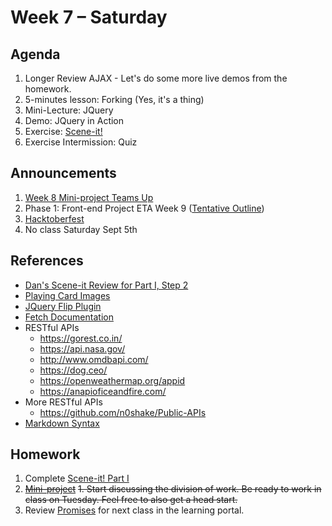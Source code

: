 # Week 7 – Saturday

## Agenda
1. Longer Review AJAX - Let's do some more live demos from the homework.
1. 5-minutes lesson: Forking (Yes, it's a thing)
1. Mini-Lecture: JQuery 
1. Demo: JQuery in Action
1. Exercise: [Scene-it!](../class/exercise1/README.md)
1. Exercise Intermission: Quiz

## Announcements
1. [Week 8 Mini-project Teams Up](../../../week8/mini-project/README.md)
1. Phase 1: Front-end Project ETA Week 9 ([Tentative Outline](../../../week9-10_Phase1Project/README.md))
1. [Hacktoberfest](https://hacktoberfest.digitalocean.com) 
1. No class Saturday Sept 5th 

## References
* [Dan's Scene-it Review for Part I, Step 2](https://github.com/DanStough/scene-it-starter)
* [Playing Card Images](https://github.com/hayeah/playing-cards-assets)
* [JQuery Flip Plugin](https://nnattawat.github.io/flip/)
* [Fetch Documentation](https://developer.mozilla.org/en-US/docs/Web/API/Fetch_API/Using_Fetch)
* RESTful APIs
    * https://gorest.co.in/
    * https://api.nasa.gov/
    * http://www.omdbapi.com/
    * https://dog.ceo/
    * https://openweathermap.org/appid
    * https://anapioficeandfire.com/
* More RESTful APIs
    * https://github.com/n0shake/Public-APIs
* [Markdown Syntax](https://daringfireball.net/projects/markdown/syntax)

## Homework
1. Complete [Scene-it! Part I](../class/exercise1/README.md)
1. ~~[Mini-project](../../../week8/mini-project/README.md)~~
    ~~1. Start discussing the division of work. Be ready to work in class on Tuesday. Feel free to also get a head start.~~
1. Review [Promises](https://learn.digitalcrafts.com/flex/lessons/building-interactive-uis/intro-to-promises/#learning-objectives) for next class in the learning portal.
